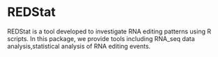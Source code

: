 # REDStat
REDStat is a tool developed to investigate RNA editing patterns using R scripts.
In this package, we provide tools including RNA_seq data analysis,statistical analysis of RNA editing events.
